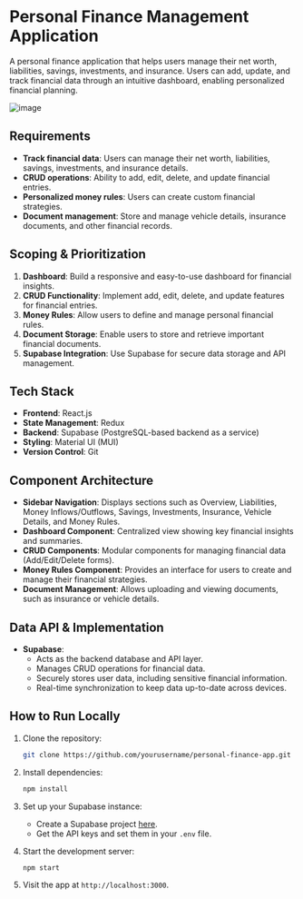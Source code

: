 # Personal Finance Management Application

A personal finance application that helps users manage their net worth, liabilities, savings, investments, and insurance. Users can add, update, and track financial data through an intuitive dashboard, enabling personalized financial planning.

![image](https://github.com/user-attachments/assets/f9af4975-56a1-4a32-8409-795fb8b83d12)


## Requirements

- **Track financial data**: Users can manage their net worth, liabilities, savings, investments, and insurance details.
- **CRUD operations**: Ability to add, edit, delete, and update financial entries.
- **Personalized money rules**: Users can create custom financial strategies.
- **Document management**: Store and manage vehicle details, insurance documents, and other financial records.

## Scoping & Prioritization

1. **Dashboard**: Build a responsive and easy-to-use dashboard for financial insights.
2. **CRUD Functionality**: Implement add, edit, delete, and update features for financial entries.
3. **Money Rules**: Allow users to define and manage personal financial rules.
4. **Document Storage**: Enable users to store and retrieve important financial documents.
5. **Supabase Integration**: Use Supabase for secure data storage and API management.

## Tech Stack

- **Frontend**: React.js
- **State Management**: Redux
- **Backend**: Supabase (PostgreSQL-based backend as a service)
- **Styling**: Material UI (MUI)
- **Version Control**: Git

## Component Architecture

- **Sidebar Navigation**: Displays sections such as Overview, Liabilities, Money Inflows/Outflows, Savings, Investments, Insurance, Vehicle Details, and Money Rules.
- **Dashboard Component**: Centralized view showing key financial insights and summaries.
- **CRUD Components**: Modular components for managing financial data (Add/Edit/Delete forms).
- **Money Rules Component**: Provides an interface for users to create and manage their financial strategies.
- **Document Management**: Allows uploading and viewing documents, such as insurance or vehicle details.

## Data API & Implementation

- **Supabase**: 
  - Acts as the backend database and API layer.
  - Manages CRUD operations for financial data.
  - Securely stores user data, including sensitive financial information.
  - Real-time synchronization to keep data up-to-date across devices.

## How to Run Locally

1. Clone the repository:
    ```bash
    git clone https://github.com/yourusername/personal-finance-app.git
    ```
2. Install dependencies:
    ```bash
    npm install
    ```
3. Set up your Supabase instance:
    - Create a Supabase project [here](https://supabase.com/).
    - Get the API keys and set them in your `.env` file.
4. Start the development server:
    ```bash
    npm start
    ```

5. Visit the app at `http://localhost:3000`.
